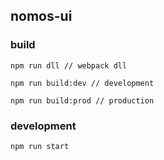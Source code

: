 ## nomos-ui

### build

    npm run dll // webpack dll 

    npm run build:dev // development

    npm run build:prod // production

### development

    npm run start
